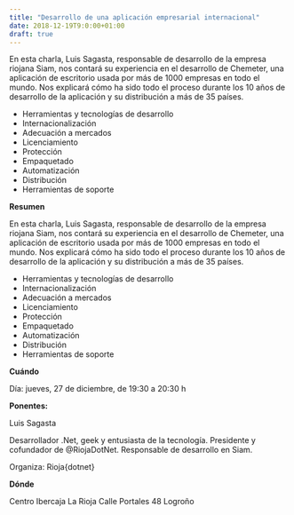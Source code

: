 ```yaml
---
title: "Desarrollo de una aplicación empresarial internacional"
date: 2018-12-19T9:0:00+01:00
draft: true
---
```


 En esta charla, Luis Sagasta, responsable de desarrollo de la empresa riojana Siam, nos contará su experiencia en el desarrollo de Chemeter, una aplicación de escritorio usada por más de 1000 empresas en todo el mundo. Nos explicará cómo ha sido todo el proceso durante los 10 años de desarrollo de la aplicación y su distribución a más de 35 países.

<!--more-->
- Herramientas y tecnologías de desarrollo
- Internacionalización
- Adecuación a mercados
- Licenciamiento
- Protección
- Empaquetado
- Automatización
- Distribución
- Herramientas de soporte

__Resumen__

En esta charla, Luis Sagasta, responsable de desarrollo de la empresa riojana Siam, nos contará su experiencia en el desarrollo de Chemeter, una aplicación de escritorio usada por más de 1000 empresas en todo el mundo. Nos explicará cómo ha sido todo el proceso durante los 10 años de desarrollo de la aplicación y su distribución a más de 35 países.
- Herramientas y tecnologías de desarrollo
- Internacionalización
- Adecuación a mercados
- Licenciamiento
- Protección
- Empaquetado
- Automatización
- Distribución
- Herramientas de soporte

__Cuándo__

Día: jueves, 27 de diciembre, de 19:30 a 20:30 h

__Ponentes:__

Luis Sagasta

Desarrollador .Net, geek y entusiasta de la tecnología. Presidente y cofundador de @RiojaDotNet.
Responsable de desarrollo en Siam.

Organiza: Rioja{dotnet}



__Dónde__

Centro Ibercaja La Rioja
Calle Portales 48
Logroño



